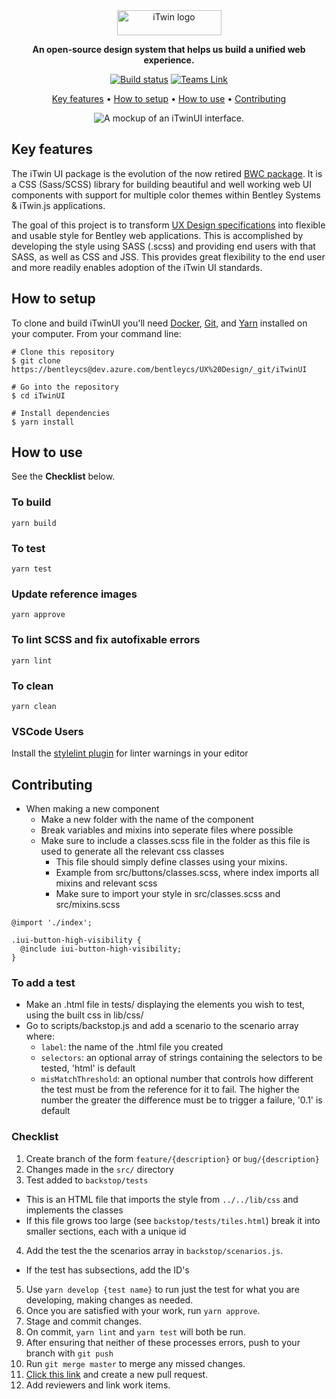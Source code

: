 ﻿<center>
  <img src="https://dev.azure.com/bentleycs/c6d27a6d-51e6-4003-a205-5e88775e4d73/_apis/git/repositories/341cfc45-ed2c-47b4-909f-b24a3c34fe63/items?path=%2F.storybook%2Fpublic%2Fitwin.png&versionDescriptor%5BversionOptions%5D=0&versionDescriptor%5BversionType%5D=0&versionDescriptor%5Bversion%5D=docz-removed&resolveLfs=true&%24format=octetStream&api-version=5.0" alt="iTwin logo" width="167" height="40">

  **An open-source design system that helps us build a unified web experience.**

  [![Build status](https://bentleycs.visualstudio.com/UX%20Design/_apis/build/status/bwc/bwc?branchName=master)](https://bentleycs.visualstudio.com/UX%20Design/_build/latest?definitionId=939)
  [![Teams Link](https://img.shields.io/badge/Microsoft%20Teams-bwc--react-green.svg)](https://teams.microsoft.com/l/channel/19%3aa697e82c0d0a43e58bbd1d01881abac0%40thread.skype/bwc-react?groupId=7ec5737d-780e-40e6-bf0e-e3991fd6f3a1&tenantId=067e9632-ea4c-4ed9-9e6d-e294956e284b)

  [Key features](#key-features) • [How to setup](#how-to-setup) • [How to use](#how-to-use) • [Contributing](#contributing)

  <img src="https://i.imgur.com/UVWfang.png" alt="A mockup of an iTwinUI interface.">
</center>

## Key features

The iTwin UI package is the evolution of the now retired [BWC package](https://dev.azure.com/bentleycs/UX%20Design/_git/bwc). It is a CSS (Sass/SCSS) library for building beautiful and well working web UI components with support for multiple color themes within Bentley Systems & iTwin.js applications.

The goal of this project is to transform [UX Design specifications](https://ux.bentley.com/itwin/) into flexible and usable style for Bentley web applications. This is accomplished by developing the style using SASS (.scss) and providing end users with that SASS, as well as CSS and JSS. This provides great flexibility to the end user and more readily enables adoption of the iTwin UI standards.
## How to setup

To clone and build iTwinUI you'll need [Docker](https://www.docker.com/get-started), [Git](https://git-scm.com), and [Yarn](https://yarnpkg.com) installed on your computer. From your command line:

```
# Clone this repository
$ git clone https://bentleycs@dev.azure.com/bentleycs/UX%20Design/_git/iTwinUI

# Go into the repository
$ cd iTwinUI

# Install dependencies
$ yarn install
```
## How to use

See the **Checklist** below.

### To build

`yarn build`

### To test

`yarn test`

### Update reference images

`yarn approve`

### To lint SCSS and fix autofixable errors

`yarn lint`

### To clean

`yarn clean`

### VSCode Users

Install the [stylelint plugin](https://marketplace.visualstudio.com/items?itemName=shinnn.stylelint) for linter warnings in your editor

## Contributing

- When making a new component
  - Make a new folder with the name of the component
  - Break variables and mixins into seperate files where possible
  - Make sure to include a classes.scss file in the folder as this file is used to generate all the relevant css classes
    - This file should simply define classes using your mixins.
    - Example from src/buttons/classes.scss, where index imports all mixins and relevant scss
    - Make sure to import your style in src/classes.scss and src/mixins.scss

```
@import './index';

.iui-button-high-visibility {
  @include iui-button-high-visibility;
}
```

### To add a test

- Make an .html file in tests/ displaying the elements you wish to test, using the built css in lib/css/
- Go to scripts/backstop.js and add a scenario to the scenario array where:
  - `label`: the name of the .html file you created
  - `selectors`: an optional array of strings containing the selectors to be tested, 'html' is default
  - `misMatchThreshold`: an optional number that controls how different the test must be from the reference for it to fail. The higher the number the greater the difference must be to trigger a failure, '0.1' is default

### Checklist

1. Create branch of the form `feature/{description}` or `bug/{description}`
2. Changes made in the `src/` directory
3. Test added to `backstop/tests`

- This is an HTML file that imports the style from `../../lib/css` and implements the classes
- If this file grows too large (see `backstop/tests/tiles.html`) break it into smaller sections, each with a unique id

4. Add the test the the scenarios array in `backstop/scenarios.js`.

- If the test has subsections, add the ID's

5. Use `yarn develop {test name}` to run just the test for what you are developing, making changes as needed.
6. Once you are satisfied with your work, run `yarn approve`.
7. Stage and commit changes.
8. On commit, `yarn lint` and `yarn test` will both be run.
9. After ensuring that neither of these processes errors, push to your branch with `git push`
10. Run `git merge master` to merge any missed changes.
11. [Click this link](https://bentleycs.visualstudio.com/UX%20Design/_git/iTwin%20UI/pullrequests?_a=mine) and create a new pull request.
12. Add reviewers and link work items.
